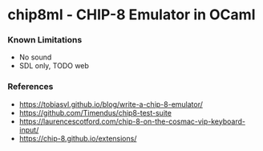 # chip8ml - CHIP-8 Emulator in OCaml




### Known Limitations

- No sound
- SDL only, TODO web

### References

- https://tobiasvl.github.io/blog/write-a-chip-8-emulator/
- https://github.com/Timendus/chip8-test-suite
- https://laurencescotford.com/chip-8-on-the-cosmac-vip-keyboard-input/
- https://chip-8.github.io/extensions/
